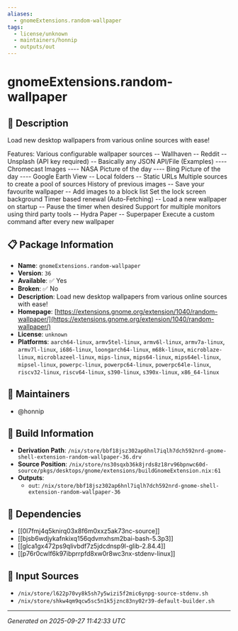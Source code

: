 ```yaml
---
aliases:
  - gnomeExtensions.random-wallpaper
tags:
  - license/unknown
  - maintainers/honnip
  - outputs/out
---
```


# gnomeExtensions.random-wallpaper

## 📝 Description

Load new desktop wallpapers from various online sources with ease!

Features:
Various configurable wallpaper sources
-- Wallhaven
-- Reddit
-- Unsplash (API key required)
-- Basically any JSON API/File (Examples)
---- Chromecast Images
---- NASA Picture of the day
---- Bing Picture of the day
---- Google Earth View
-- Local folders
-- Static URLs
Multiple sources to create a pool of sources
History of previous images
-- Save your favourite wallpaper
-- Add images to a block list
Set the lock screen background
Timer based renewal (Auto-Fetching)
-- Load a new wallpaper on startup
-- Pause the timer when desired
Support for multiple monitors using third party tools
-- Hydra Paper
-- Superpaper
Execute a custom command after every new wallpaper

## 📋 Package Information

- **Name**: `gnomeExtensions.random-wallpaper`
- **Version**: `36`
- **Available**: ✅ Yes
- **Broken**: ✅ No
- **Description**: Load new desktop wallpapers from various online sources with ease!
- **Homepage**: [https://extensions.gnome.org/extension/1040/random-wallpaper/](https://extensions.gnome.org/extension/1040/random-wallpaper/)
- **License**: `unknown`
- **Platforms**: `aarch64-linux`, `armv5tel-linux`, `armv6l-linux`, `armv7a-linux`, `armv7l-linux`, `i686-linux`, `loongarch64-linux`, `m68k-linux`, `microblaze-linux`, `microblazeel-linux`, `mips-linux`, `mips64-linux`, `mips64el-linux`, `mipsel-linux`, `powerpc-linux`, `powerpc64-linux`, `powerpc64le-linux`, `riscv32-linux`, `riscv64-linux`, `s390-linux`, `s390x-linux`, `x86_64-linux`
## 👥 Maintainers

- @honnip


## 🔧 Build Information

- **Derivation Path**: `/nix/store/bbf18jsz302ap6hnl7iqlh7dch592nrd-gnome-shell-extension-random-wallpaper-36.drv`
- **Source Position**: `/nix/store/ns30sqxb36k8jrds8z18rv96bpnwc60d-source/pkgs/desktops/gnome/extensions/buildGnomeExtension.nix:61`
- **Outputs**:
  - `out`:  `/nix/store/bbf18jsz302ap6hnl7iqlh7dch592nrd-gnome-shell-extension-random-wallpaper-36`

## 🔗 Dependencies

- [[0l7fmj4q5knirq03x8f6m0xxz5ak73nc-source]]
- [[bjsb6wdjykafnkixq156qdvmxhsm2bai-bash-5.3p3]]
- [[glca1gx472ps9qlivbdf7z5jdcdnsp9l-glib-2.84.4]]
- [[p76r0cwlf6k97ibprrpfd8xw0r8wc3nx-stdenv-linux]]

## 📁 Input Sources

- `/nix/store/l622p70vy8k5sh7y5wizi5f2mic6ynpg-source-stdenv.sh`
- `/nix/store/shkw4qm9qcw5sc5n1k5jznc83ny02r39-default-builder.sh`

---
*Generated on 2025-09-27 11:42:33 UTC*
